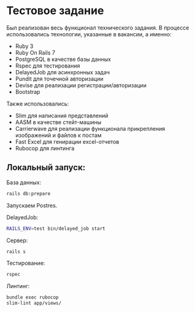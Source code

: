 # Тестовое задание

Был реализован весь функционал технического задания. В процессе использовались технологии, указанные в вакансии, а именно:

  - Ruby 3
  - Ruby On Rails 7
  - PostgreSQL в качестве базы данных
  - Rspec для тестирования
  - DelayedJob для асинхронных задач
  - Pundit для точечной авторизации
  - Devise для реализации регистрации/авторизации
  - Bootstrap

Также использовались:
  - Slim для написания представлений
  - AASM в качестве стейт-машины
  - Carrierwave для реализации функционала прикрепления изображений и файлов к постам
  - Fast Excel для генирации excel-отчетов
  - Rubocop для линтинга

## Локальный запуск:

База данных:
```bash
rails db:prepare
```

Запускаем Postres.

DelayedJob:
```bash
RAILS_ENV=test bin/delayed_job start
```

Сервер:
```bash
rails s
```

Тестирование:
```bash
rspec
```

Линтинг:
```bash
bundle exec rubocop
slim-lint app/views/
```

